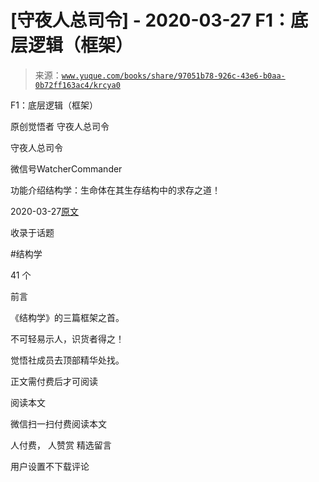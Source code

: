# [守夜人总司令] - 2020-03-27 F1：底层逻辑（框架）

> 来源：[`www.yuque.com/books/share/97051b78-926c-43e6-b0aa-0b72ff163ac4/krcya0`](https://www.yuque.com/books/share/97051b78-926c-43e6-b0aa-0b72ff163ac4/krcya0)



F1：底层逻辑（框架） 

原创觉悟者 守夜人总司令 

守夜人总司令 

微信号WatcherCommander 

功能介绍结构学：生命体在其生存结构中的求存之道！ 

2020-03-27[原文](https://mp.weixin.qq.com/s?__biz=MzAxNDk1NjI2Mw==&mid=2247485072&idx=1&sn=83d919c9e3bf71d25978a97c8d4c8aa6&chksm=9b8a2518acfdac0ea8a0f84382cc7c0a26d1ac3664d76c6365aee67ac4ebcac1bf280c060249&scene=27#wechat_redirect&cpage=251) 

收录于话题 

#结构学 

41 个 

前言 

《结构学》的三篇框架之首。 

不可轻易示人，识货者得之！ 

觉悟社成员去顶部精华处找。 

正文需付费后才可阅读 

阅读本文 

微信扫一扫付费阅读本文 

人付费， 人赞赏 <ne-h3 id="HmWrA" data-lake-id="HmWrA"><ne-heading-ext><ne-heading-anchor></ne-heading-anchor><ne-heading-fold></ne-heading-fold></ne-heading-ext><ne-heading-content>精选留言</ne-heading-content></ne-h3> 

用户设置不下载评论